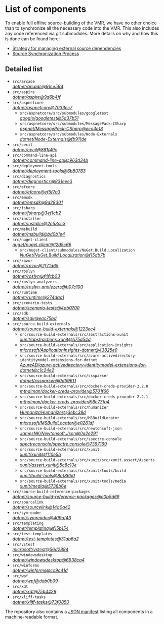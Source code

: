 ﻿# List of components

To enable full offline source-building of the VMR, we have no other choice than to synchronize all the necessary code into the VMR. This also includes any code referenced via git submodules. More details on why and how this is done can be found here:
- [Strategy for managing external source dependencies](src/arcade/Documentation/UnifiedBuild/VMR-Strategy-For-External-Source.md)
- [Source Synchronization Process](src/arcade/Documentation/UnifiedBuild/VMR-Design-And-Operation.md#source-synchronization-process)

## Detailed list

<!-- component list beginning -->
- `src/arcade`  
*[dotnet/arcade@91ce594](https://github.com/dotnet/arcade/tree/91ce5946fec9f81f15f81d20e1aab63527302410)*
- `src/aspire`  
*[dotnet/aspire@9d6b4ff](https://github.com/dotnet/aspire/tree/9d6b4ff780da64c972637368d6e1f58afef9535f)*
- `src/aspnetcore`  
*[dotnet/aspnetcore@7033ec7](https://github.com/dotnet/aspnetcore/tree/7033ec7f402fa4b7df2bf72a5e3dff1df6831f57)*
    - `src/aspnetcore/src/submodules/googletest`  
    *[google/googletest@5a37b51](https://github.com/google/googletest/tree/5a37b517ad4ab6738556f0284c256cae1466c5b4)*
    - `src/aspnetcore/src/submodules/MessagePack-CSharp`  
    *[aspnet/MessagePack-CSharp@ecc4e18](https://github.com/aspnet/MessagePack-CSharp/tree/ecc4e18ad7a0c7db51cd7e3d2997a291ed01444d)*
    - `src/aspnetcore/src/submodules/Node-Externals`  
    *[dotnet/Node-Externals@fb911de](https://github.com/dotnet/Node-Externals/tree/fb911deddbaf7367146718374a403d393571f18a)*
- `src/cecil`  
*[dotnet/cecil@861f49c](https://github.com/dotnet/cecil/tree/861f49c137941b9722a43e5993ccac7716c8528c)*
- `src/command-line-api`  
*[dotnet/command-line-api@963d34b](https://github.com/dotnet/command-line-api/tree/963d34b1fb712c673bfb198133d7e988182c9ef4)*
- `src/deployment-tools`  
*[dotnet/deployment-tools@6b80783](https://github.com/dotnet/deployment-tools/tree/6b80783f6743ee9f18940eb6acb7135e5c111d4b)*
- `src/diagnostics`  
*[dotnet/diagnostics@831eee3](https://github.com/dotnet/diagnostics/tree/831eee3a9e69dd886fa190a9914a7f66260c653a)*
- `src/efcore`  
*[dotnet/efcore@ef5f7a3](https://github.com/dotnet/efcore/tree/ef5f7a3d7208a5d6f3d82ceeb44da26b19446c83)*
- `src/emsdk`  
*[dotnet/emsdk@9d28301](https://github.com/dotnet/emsdk/tree/9d28301f6a5f512db14f242f7403a4bfbcbcc8a4)*
- `src/fsharp`  
*[dotnet/fsharp@3ef1cb2](https://github.com/dotnet/fsharp/tree/3ef1cb25ffb292b5c87f9604d1a09b032277bf76)*
- `src/installer`  
*[dotnet/installer@2e53cc3](https://github.com/dotnet/installer/tree/2e53cc30db7c24f0b32ef0d4de5d6186232988c3)*
- `src/msbuild`  
*[dotnet/msbuild@bd0b1e4](https://github.com/dotnet/msbuild/tree/bd0b1e4667e708d5cf24e116516ee6f18ad20cd7)*
- `src/nuget-client`  
*[nuget/nuget.client@12d5c66](https://github.com/nuget/nuget.client/tree/12d5c661b77d4933f82a293008c0d56d1d6ce32b)*
    - `src/nuget-client/submodules/NuGet.Build.Localization`  
    *[NuGet/NuGet.Build.Localization@f15db7b](https://github.com/NuGet/NuGet.Build.Localization/tree/f15db7b7c6f5affbea268632ef8333d2687c8031)*
- `src/razor`  
*[dotnet/razor@2f71d65](https://github.com/dotnet/razor/tree/2f71d656ec23e4649ee80d2433874cc7bc896df4)*
- `src/roslyn`  
*[dotnet/roslyn@f4fcb03](https://github.com/dotnet/roslyn/tree/f4fcb032ea827b91111d010724cd35e26314aa71)*
- `src/roslyn-analyzers`  
*[dotnet/roslyn-analyzers@b07c100](https://github.com/dotnet/roslyn-analyzers/tree/b07c100bfc66013a8444172d00cfa04c9ceb5a97)*
- `src/runtime`  
*[dotnet/runtime@274daa1](https://github.com/dotnet/runtime/tree/274daa158a78f05279bf523e806ea2311972910b)*
- `src/scenario-tests`  
*[dotnet/scenario-tests@4ab0700](https://github.com/dotnet/scenario-tests/tree/4ab07002cb46cf169c85a09a546709a20642c65b)*
- `src/sdk`  
*[dotnet/sdk@eac75bd](https://github.com/dotnet/sdk/tree/eac75bdecba513d1fa43b8a9185fdc7a26bd47c0)*
- `src/source-build-externals`  
*[dotnet/source-build-externals@1223ec4](https://github.com/dotnet/source-build-externals/tree/1223ec47c74e79d44950d429a36386de6c7bf9c8)*
    - `src/source-build-externals/src/abstractions-xunit`  
    *[xunit/abstractions.xunit@b75d54d](https://github.com/xunit/abstractions.xunit/tree/b75d54d73b141709f805c2001b16f3dd4d71539d)*
    - `src/source-build-externals/src/application-insights`  
    *[microsoft/ApplicationInsights-dotnet@43825e0](https://github.com/microsoft/ApplicationInsights-dotnet/tree/43825e06a22cdfb702fc199a7ba99a7d541d48c6)*
    - `src/source-build-externals/src/azure-activedirectory-identitymodel-extensions-for-dotnet`  
    *[AzureAD/azure-activedirectory-identitymodel-extensions-for-dotnet@c1c24e2](https://github.com/AzureAD/azure-activedirectory-identitymodel-extensions-for-dotnet/tree/c1c24e29d5eeac2a2cd53fe0b5656924bdb69e3d)*
    - `src/source-build-externals/src/cssparser`  
    *[dotnet/cssparser@0d59611](https://github.com/dotnet/cssparser/tree/0d59611784841735a7778a67aa6e9d8d000c861f)*
    - `src/source-build-externals/src/docker-creds-provider-2.2.0`  
    *[mthalman/docker-creds-provider@5701f66](https://github.com/mthalman/docker-creds-provider/tree/5701f6667c1fbd805684857baaa860383bbdfed7)*
    - `src/source-build-externals/src/docker-creds-provider-2.2.1`  
    *[mthalman/docker-creds-provider@6c73fa4](https://github.com/mthalman/docker-creds-provider/tree/6c73fa4784795ae07f49305a057abf5c473d2adb)*
    - `src/source-build-externals/src/humanizer`  
    *[Humanizr/Humanizer@3ebc38d](https://github.com/Humanizr/Humanizer/tree/3ebc38de585fc641a04b0e78ed69468453b0f8a1)*
    - `src/source-build-externals/src/MSBuildLocator`  
    *[microsoft/MSBuildLocator@e0281df](https://github.com/microsoft/MSBuildLocator/tree/e0281df33274ac3c3e22acc9b07dcb4b31d57dc0)*
    - `src/source-build-externals/src/newtonsoft-json`  
    *[JamesNK/Newtonsoft.Json@0a2e291](https://github.com/JamesNK/Newtonsoft.Json/tree/0a2e291c0d9c0c7675d445703e51750363a549ef)*
    - `src/source-build-externals/src/spectre-console`  
    *[spectreconsole/spectre.console@7397169](https://github.com/spectreconsole/spectre.console/tree/7397169a2757dc3657598bdea4ac222c0f283425)*
    - `src/source-build-externals/src/xunit`  
    *[xunit/xunit@f110e5b](https://github.com/xunit/xunit/tree/f110e5bee5dfd4c08339587c9c3df9292fcb597c)*
    - `src/source-build-externals/src/xunit/src/xunit.assert/Asserts`  
    *[xunit/assert.xunit@5c8c10e](https://github.com/xunit/assert.xunit/tree/5c8c10e085eb42f39f2fe0b40c94bf56649eb0a4)*
    - `src/source-build-externals/src/xunit/tools/build`  
    *[xunit/build-tools@8e186b0](https://github.com/xunit/build-tools/tree/8e186b0f8e398796e75453f3f18952b06d29fdfd)*
    - `src/source-build-externals/src/xunit/tools/media`  
    *[xunit/media@5738b6e](https://github.com/xunit/media/tree/5738b6e86f08e0389c4392b939c20e3eca2d9822)*
- `src/source-build-reference-packages`  
*[dotnet/source-build-reference-packages@c0b5d69](https://github.com/dotnet/source-build-reference-packages/tree/c0b5d69a1a1513528c77fffff708c7502d57c35c)*
- `src/sourcelink`  
*[dotnet/sourcelink@14a0a42](https://github.com/dotnet/sourcelink/tree/14a0a42ffb29b53fb9939f14da5a4be8c6c07e0b)*
- `src/symreader`  
*[dotnet/symreader@409af43](https://github.com/dotnet/symreader/tree/409af431ee684f9e07d34bbd4e51b9933345c1e1)*
- `src/templating`  
*[dotnet/templating@f15b154](https://github.com/dotnet/templating/tree/f15b154a5d404071165363ff345699aca5cdf5f5)*
- `src/test-templates`  
*[dotnet/test-templates@31ab6a2](https://github.com/dotnet/test-templates/tree/31ab6a2d0e3b19f17c4126c859564ccc3a0cae94)*
- `src/vstest`  
*[microsoft/vstest@56d2884](https://github.com/microsoft/vstest/tree/56d28849af08dc3143d019694aa92f186b89d2ac)*
- `src/windowsdesktop`  
*[dotnet/windowsdesktop@6938ca4](https://github.com/dotnet/windowsdesktop/tree/6938ca4a9ac3d1d54d5eedf6685339281cd02194)*
- `src/winforms`  
*[dotnet/winforms@cc9c41d](https://github.com/dotnet/winforms/tree/cc9c41d8a603ed11155bf9fbb5bfa9f4944c293a)*
- `src/wpf`  
*[dotnet/wpf@dab0b09](https://github.com/dotnet/wpf/tree/dab0b090c82c3573582bfdaaa7cc15103587c3c9)*
- `src/xdt`  
*[dotnet/xdt@75b4429](https://github.com/dotnet/xdt/tree/75b4429c85a3bfe0af11c83048259d0ad6ca6611)*
- `src/xliff-tasks`  
*[dotnet/xliff-tasks@73f0850](https://github.com/dotnet/xliff-tasks/tree/73f0850939d96131c28cf6ea6ee5aacb4da0083a)*
<!-- component list end -->

The repository also contains a [JSON manifest](https://github.com/dotnet/dotnet/blob/main/src/source-manifest.json) listing all components in a machine-readable format.
